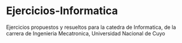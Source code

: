 # Ejercicios-Informatica
Ejercicios propuestos y resueltos para la catedra de Informatica, de la carrera de Ingenieria Mecatronica, Universidad Nacional de Cuyo
